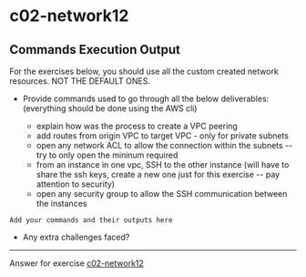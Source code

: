 # c02-network12

## Commands Execution Output

For the exercises below, you should use all the custom created network resources. NOT THE DEFAULT ONES.

- Provide commands used to go through all the below deliverables: (everything should be done using the AWS cli)

  - explain how was the process to create a VPC peering
  - add routes from origin VPC to target VPC - only for private subnets
  - open any network ACL to allow the connection within the subnets -- try to   only open the mininum required
  - from an instance in one vpc, SSH to the other instance (will have to share   the ssh keys, create a new one just for this exercise -- pay attention to   security)
  - open any security group to allow the SSH communication between the   instances

```
Add your commands and their outputs here
```

- Any extra challenges faced?


<!-- Don't change anything below this point-->
***
Answer for exercise [c02-network12](https://github.com/devopsacademyau/academy/blob/893381c6f0b69434d9e8597d3d4b1c17f9bc1371/classes/02class/exercises/c02-network12/README.md)